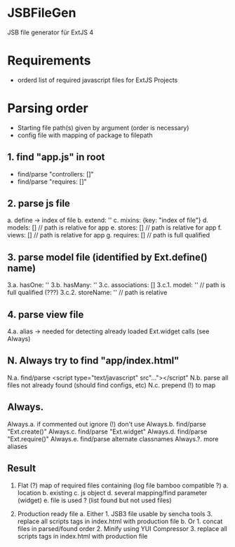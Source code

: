JSBFileGen
==========

JSB file generator für ExtJS 4

# Requirements
* orderd list of required javascript files for ExtJS Projects

# Parsing order
- Starting file path(s) given by argument (order is necessary)
- config file with mapping of package to filepath

## 1. find "app.js" in root
* find/parse "controllers: []"
* find/parse "requires: []"

## 2. parse js file
 a. define -> index of file
 b. extend: ''
 c. mixins: {key: "index of file"}
 d. models: [] // path is relative for app
 e. stores: [] // path is relative for app
 f. views: [] // path is relative for app
 g. requires: [] // path is full qualified

## 3. parse model file (identified by Ext.define() name)
3.a. hasOne: ''
3.b. hasMany: ''
3.c. associations: []
3.c.1. model: '' // path is full qualified (???)
3.c.2. storeName: '' // path is relative

## 4. parse view file
4.a. alias -> needed for detecting already loaded Ext.widget calls (see Always)
    
    
## N. Always try to find "app/index.html"
N.a. find/parse <script type="text/javascript" src"..."></script"
N.b. parse all files not already found (should find configs, etc)
N.c. prepend (!) to map

## Always.
Always.a. if commented out ignore (!) don't use
Always.b. find/parse "Ext.create()"
Always.c. find/parse "Ext.widget"
Always.d. find/parse "Ext.require()"
Always.e. find/parse alternate classnames
Always.?. more aliases

Result
------
1. Flat (?) map of required files containing (log file bamboo compatible ?)
    a. location
    b. existing
    c. js object
    d. several mapping/find parameter (widget)
    e. file is used ? (list found but not used files)

2. Production ready file
    a. Either
        1. JSB3 file usable by sencha tools
        3. replace all scripts tags in index.html with production file
    b. Or
        1. concat files in parsed/found order
        2. Minify using YUI Compressor
        3. replace all scripts tags in index.html with production file
